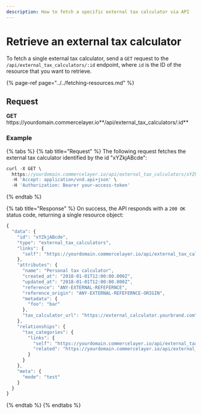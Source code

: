 ```yaml
---
description: How to fetch a specific external tax calculator via API
---
```


# Retrieve an external tax calculator

To fetch a single external tax calculator, send a `GET` request to the `/api/external_tax_calculators/:id` endpoint, where `id` is the ID of the resource that you want to retrieve.

{% page-ref page="../../fetching-resources.md" %}

## Request

**GET** https://<i></i>yourdomain.commercelayer.io**/api/external_tax_calculators/:id**

### **Example**

{% tabs %}
{% tab title="Request" %}
The following request fetches the external tax calculator identified by the id "xYZkjABcde":

```javascript
curl -X GET \
  https://yourdomain.commercelayer.io/api/external_tax_calculators/xYZkjABcde \
  -H 'Accept: application/vnd.api+json' \
  -H 'Authorization: Bearer your-access-token'
```
{% endtab %}

{% tab title="Response" %}
On success, the API responds with a `200 OK` status code, returning a single resource object:

```javascript
{
  "data": {
    "id": "xYZkjABcde",
    "type": "external_tax_calculators",
    "links": {
      "self": "https://yourdomain.commercelayer.io/api/external_tax_calculators/xYZkjABcde"
    },
    "attributes": {
      "name": "Personal tax calculator",
      "created_at": "2018-01-01T12:00:00.000Z",
      "updated_at": "2018-01-01T12:00:00.000Z",
      "reference": "ANY-EXTERNAL-REFEFERNCE",
      "reference_origin": "ANY-EXTERNAL-REFEFERNCE-ORIGIN",
      "metadata": {
        "foo": "bar"
      },
      "tax_calculator_url": "https://external_calculator.yourbrand.com"
    },
    "relationships": {
      "tax_categories": {
        "links": {
          "self": "https://yourdomain.commercelayer.io/api/external_tax_calculators/xYZkjABcde/relationships/tax_categories",
          "related": "https://yourdomain.commercelayer.io/api/external_tax_calculators/xYZkjABcde/tax_categories"
        }
      }
    },
    "meta": {
      "mode": "test"
    }
  }
}
```
{% endtab %}
{% endtabs %}

